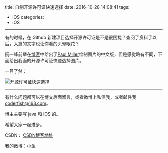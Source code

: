 title: 自制开源许可证快速选择
date: 2016-10-28 14:08:41
tags:
  - iOS
categories:
  - iOS
---

有的时候，在 Github 新建项目选择开源许可证是不是很困扰？查阅了资料了以后，大篇的文字也让你看的头晕眼花？

阮一峰前辈在[博客](http://www.ruanyifeng.com/blog/2011/05/how_to_choose_free_software_licenses.html)中给出了[Paul Miller](http://paulmillr.com/posts/simple-description-of-popular-software-licenses/)绘制图片的中文版，但是感觉略有不同，下面给出我画的开源许可证快速选择图片。

一目了然：

![开源许可证快速选择](http://7xt4xp.com1.z0.glb.clouddn.com/blog_%E5%BC%80%E6%BA%90%E8%AE%B8%E5%8F%AF%E8%AF%81%E5%BF%AB%E9%80%9F%E9%80%89%E6%8B%A9.png)

<!-- More -->

----

有什么问题都可以在博文后面留言，或者微博上私信我，或者邮件我<coderfish@163.com>。

博主主要写 java 和 iOS 的。

希望大家一起进步。

CSDN： [CSDN博客地址](http://blog.csdn.net/u010127917)

我的微博：[小鱼](http://weibo.com/coderfish/)


